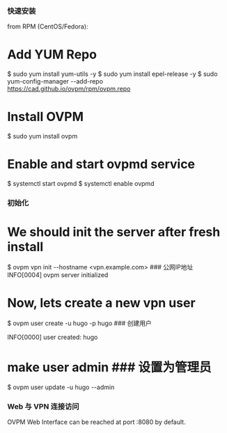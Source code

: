 ### 快速安装 ###
from RPM (CentOS/Fedora):

# Add YUM Repo
$ sudo yum install yum-utils -y
$ sudo yum install epel-release -y
$ sudo yum-config-manager --add-repo https://cad.github.io/ovpm/rpm/ovpm.repo

# Install OVPM
$ sudo yum install ovpm

# Enable and start ovpmd service
$ systemctl start ovpmd
$ systemctl enable ovpmd

### 初始化 ###
# We should init the server after fresh install
$ ovpm vpn init --hostname <vpn.example.com> ### 公网IP地址
INFO[0004] ovpm server initialized

# Now, lets create a new vpn user
$ ovpm user create -u hugo -p hugo   ### 创建用户

INFO[0000] user created: hugo

# make user admin                   ### 设置为管理员   
$ ovpm user update -u hugo --admin

### Web 与 VPN 连接访问 ###
OVPM Web Interface can be reached at port :8080 by default.

